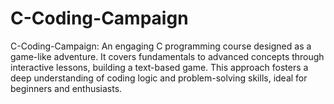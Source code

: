 # C-Coding-Campaign
C-Coding-Campaign: An engaging C programming course designed as a game-like adventure. It covers fundamentals to advanced concepts through interactive lessons, building a text-based game. This approach fosters a deep understanding of coding logic and problem-solving skills, ideal for beginners and enthusiasts.
